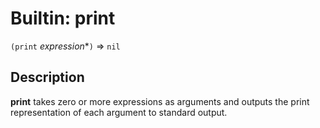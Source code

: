 Builtin: print
==============

`(print` _expression_*`)` => `nil`

Description
-----------

**print** takes zero or more expressions as arguments and outputs the print
representation of each argument to standard output.

